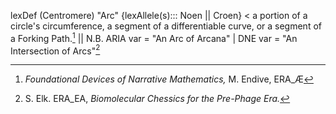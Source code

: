 
lexDef (Centromere) "Arc" {lexAllele(s)::: Noen || Croen} < a portion of a circle's circumference, a segment of a differentiable curve, or a segment of a Forking Path.[^ArcNoen] || N.B. ARIA var = "An Arc of Arcana" | DNE var = "An Intersection of Arcs"[^ArcCroen]

[^ArcNoen]: *Foundational Devices of Narrative Mathematics,* M. Endive, ERA_Æ
[^ArcCroen]: S. Elk. ERA_EA, *Biomolecular Chessics for the Pre-Phage Era.*
